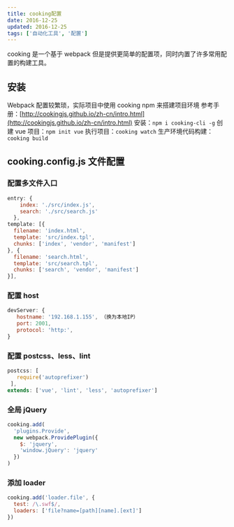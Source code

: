 ```yaml
---
title: cooking配置
date: 2016-12-25
updated: 2016-12-25
tags: ['自动化工具', '配置']
---
```


cooking 是一个基于 webpack 但是提供更简单的配置项，同时内置了许多常用配置的构建工具。

## 安装

Webpack 配置较繁琐，实际项目中使用 cooking npm 来搭建项目环境
参考手册：[http://cookingjs.github.io/zh-cn/intro.html](http://cookingjs.github.io/zh-cn/intro.html)
安装：`npm i cooking-cli -g`
创建 vue 项目：`npm init vue`
执行项目：`cooking watch`
生产环境代码构建：`cooking build`

## cooking.config.js 文件配置

### 配置多文件入口

```javascript
entry: {
    index: './src/index.js',
    search: './src/search.js'
  },
template: [{
  filename: 'index.html',
  template: 'src/index.tpl',
  chunks: ['index', 'vendor', 'manifest']
}, {
  filename: 'search.html',
  template: 'src/search.tpl',
  chunks: ['search', 'vendor', 'manifest']
}],
```

### 配置 host

```javascript
devServer: {
   hostname: '192.168.1.155', （换为本地IP）
   port: 2001,
   protocol: 'http:',
}
```

### 配置 postcss、less、lint

```javascript
postcss: [
   require('autoprefixer')
 ],
extends: ['vue', 'lint', 'less', 'autoprefixer']
```

### 全局 jQuery

```javascript
cooking.add(
  'plugins.Provide',
  new webpack.ProvidePlugin({
    $: 'jquery',
    'window.jQuery': 'jquery'
  })
)
```

### 添加 loader

```javascript
cooking.add('loader.file', {
  test: /\.swf$/,
  loaders: ['file?name=[path][name].[ext]']
})
```
